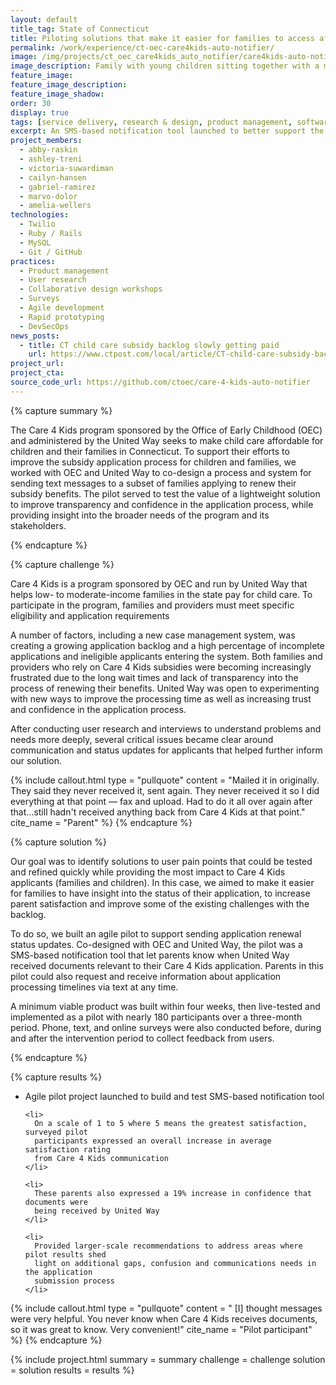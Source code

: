 ```yaml
---
layout: default
title_tag: State of Connecticut
title: Piloting solutions that make it easier for families to access affordable child care
permalink: /work/experience/ct-oec-care4kids-auto-notifier/
image: /img/projects/ct_oec_care4kids_auto_notifier/care4kids-auto-notifier.svg
image_description: Family with young children sitting together with a mobile phone in the background showing a green status checkmark.
feature_image:
feature_image_description:
feature_image_shadow:
order: 30
display: true
tags: [service delivery, research & design, product management, software delivery, early childhood, social safety net, economic development, abby raskin, ashley treni, victoria suwardiman, cailyn hansen, gabriel ramirez, marvo dolor, amelia wellers]
excerpt: An SMS-based notification tool launched to better support the needs and understand the pain points of families seeking help to pay for child care in Connecticut.
project_members:
  - abby-raskin
  - ashley-treni
  - victoria-suwardiman
  - cailyn-hansen
  - gabriel-ramirez
  - marvo-dolor
  - amelia-wellers
technologies:
  - Twilio
  - Ruby / Rails
  - MySQL
  - Git / GitHub
practices:
  - Product management
  - User research
  - Collaborative design workshops
  - Surveys
  - Agile development
  - Rapid prototyping
  - DevSecOps
news_posts:
  - title: CT child care subsidy backlog slowly getting paid
    url: https://www.ctpost.com/local/article/CT-child-care-subsidy-backlog-slowly-getting-paid-13734815.php
project_url:
project_cta:
source_code_url: https://github.com/ctoec/care-4-kids-auto-notifier
---
```


{% capture summary %}
  <p>
    The Care 4 Kids program sponsored by the Office of Early Childhood (OEC)
    and administered by the United Way seeks to make child care affordable for
    children and their families in Connecticut. To support their efforts to improve
    the subsidy application process for children and families, we worked with OEC
    and United Way to co-design a process and system for sending text messages to
    a subset of families applying to renew their subsidy benefits. The pilot served
    to test the value of a lightweight solution to improve transparency and confidence
    in the application process, while providing insight into the broader needs of the
    program and its stakeholders.
  </p>
{% endcapture %}

{% capture challenge %}
  <p>
    Care 4 Kids is a program sponsored by OEC and run by United Way that helps
    low- to moderate-income families in the state pay for child care. To participate
    in the program, families and providers must meet specific eligibility and
    application requirements
  </p>

  <p>
    A number of factors, including a new case management system, was creating a growing
    application backlog and a high percentage of incomplete applications and ineligible
    applicants entering the system. Both families and providers who rely on Care 4 Kids
    subsidies were becoming increasingly frustrated due to the long wait times and
    lack of transparency into the process of renewing their benefits. United Way was
    open to experimenting with new ways to improve the processing time as well as
    increasing trust and confidence in the application process.
  </p>

  <p>
    After conducting user research and interviews to understand problems and needs
    more deeply, several critical issues became clear around communication and
    status updates for applicants that helped further inform our solution.
  </p>

{% include callout.html
  type = "pullquote"
  content = "Mailed it in originally. They said they never received it, sent again. They never received it so I did everything at that point &mdash; fax and upload. Had to do it all over again after that...still hadn't received anything back from Care 4 Kids at that point."
  cite_name = "Parent"
%} 
{% endcapture %}

{% capture solution %}
  <p>
    Our goal was to identify solutions to user pain points that could be tested and
    refined quickly while providing the most impact to Care 4 Kids applicants
    (families and children). In this case, we aimed to make it easier for families
    to have insight into the status of their application, to increase parent
    satisfaction and improve some of the existing challenges with the backlog.
  </p>

  <p>
    To do so, we built an agile pilot to support sending application renewal status
    updates. Co-designed with OEC and United Way, the pilot was a SMS-based
    notification tool that let parents know when United Way received documents
    relevant to their Care 4 Kids application. Parents in this pilot could also
    request and receive information about application processing timelines via
    text at any time.
  </p>

  <p>
    A minimum viable product was built within four weeks, then live-tested and
    implemented as a pilot with nearly 180 participants over a three-month period.
    Phone, text, and online surveys were also conducted before, during and after the
    intervention period to collect feedback from users.
  </p>
{% endcapture %}

{% capture results %}
  <ul>
    <li>
      Agile pilot project launched to build and test SMS-based notification tool
    </li>

    <li>
      On a scale of 1 to 5 where 5 means the greatest satisfaction, surveyed pilot
      participants expressed an overall increase in average satisfaction rating
      from Care 4 Kids communication
    </li>

    <li>
      These parents also expressed a 19% increase in confidence that documents were
      being received by United Way
    </li>

    <li>
      Provided larger-scale recommendations to address areas where pilot results shed
      light on additional gaps, confusion and communications needs in the application
      submission process
    </li>
  </ul>

{% include callout.html
  type = "pullquote"
  content = " [I] thought messages were very helpful. You never know when Care 4 Kids receives documents, so it was great to know. Very convenient!"
  cite_name = "Pilot participant"
%} 
{% endcapture %}

{% include project.html
  summary = summary
  challenge = challenge
  solution = solution
  results = results
%}
